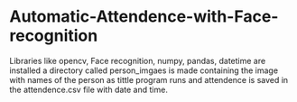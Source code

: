# Automatic-Attendence-with-Face-recognition
Libraries like opencv, Face recognition, numpy, pandas, datetime are installed 
a directory called person_imgaes is made containing the image with names of the person as tittle
program runs and attendence is saved in the attendence.csv file with date and time.
